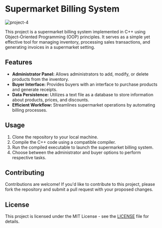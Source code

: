# Supermarket Billing System
![project-4](https://github.com/srijithyaparathna/SuperMarket_Biling_System/assets/125755221/10d995d1-8076-4256-adee-9234c46da496)

This project is a supermarket billing system implemented in C++ using Object-Oriented Programming (OOP) principles. It serves as a simple yet effective tool for managing inventory, processing sales transactions, and generating invoices in a supermarket setting.

## Features

- **Administrator Panel:** Allows administrators to add, modify, or delete products from the inventory.
- **Buyer Interface:** Provides buyers with an interface to purchase products and generate receipts.
- **Data Persistence:** Utilizes a text file as a database to store information about products, prices, and discounts.
- **Efficient Workflow:** Streamlines supermarket operations by automating billing processes.

## Usage

1. Clone the repository to your local machine.
2. Compile the C++ code using a compatible compiler.
3. Run the compiled executable to launch the supermarket billing system.
4. Choose between the administrator and buyer options to perform respective tasks.

## Contributing

Contributions are welcome! If you'd like to contribute to this project, please fork the repository and submit a pull request with your proposed changes.

## License

This project is licensed under the MIT License - see the [LICENSE](LICENSE) file for details.
